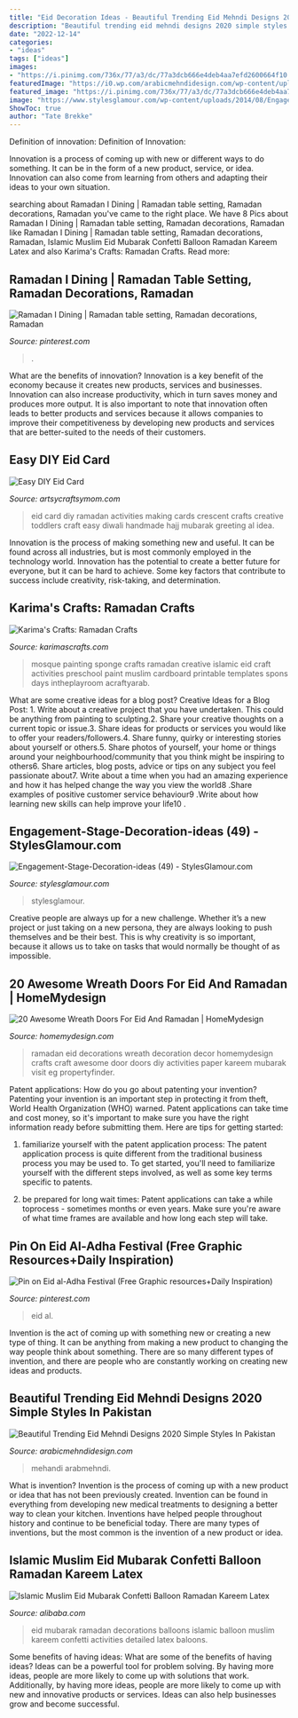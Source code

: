 ```yaml
---
title: "Eid Decoration Ideas - Beautiful Trending Eid Mehndi Designs 2020 Simple Styles In Pakistan"
description: "Beautiful trending eid mehndi designs 2020 simple styles in pakistan"
date: "2022-12-14"
categories:
- "ideas"
tags: ["ideas"]
images:
- "https://i.pinimg.com/736x/77/a3/dc/77a3dcb666e4deb4aa7efd2600664f10.jpg"
featuredImage: "https://i0.wp.com/arabicmehndidesign.com/wp-content/uploads/2020/03/Beautiful-Trending-Eid-Mehndi-Designs-2020-Simple-Styles-In-Pakistan-16.jpg?ssl=1"
featured_image: "https://i.pinimg.com/736x/77/a3/dc/77a3dcb666e4deb4aa7efd2600664f10.jpg"
image: "https://www.stylesglamour.com/wp-content/uploads/2014/08/Engagement-Stage-Decoration-ideas-49.jpg"
ShowToc: true
author: "Tate Brekke"
---
```



Definition of innovation:
Definition of Innovation: 

Innovation is a process of coming up with new or different ways to do something. It can be in the form of a new product, service, or idea. Innovation can also come from learning from others and adapting their ideas to your own situation.

	

		
searching about Ramadan I Dining | Ramadan table setting, Ramadan decorations, Ramadan you've came to the right place. We have 8 Pics about Ramadan I Dining | Ramadan table setting, Ramadan decorations, Ramadan like Ramadan I Dining | Ramadan table setting, Ramadan decorations, Ramadan, Islamic Muslim Eid Mubarak Confetti Balloon Ramadan Kareem Latex and also Karima&#039;s Crafts: Ramadan Crafts. Read more:
		
    
## Ramadan I Dining | Ramadan Table Setting, Ramadan Decorations, Ramadan

<img loading=lazy src="https://i.pinimg.com/736x/53/71/57/5371572dae24606d288df957815ac71e.jpg" onerror="this.onerror=null;this.src='https://tse2.mm.bing.net/th?id=OIP.R2UKRqh_kKuASvYcwPKQ4gHaLH&amp;pid=15.1';" alt="Ramadan I Dining | Ramadan table setting, Ramadan decorations, Ramadan">

_Source: pinterest.com_

>. 

	

What are the benefits of innovation?
Innovation is a key benefit of the economy because it creates new products, services and businesses. Innovation can also increase productivity, which in turn saves money and produces more output. It is also important to note that innovation often leads to better products and services because it allows companies to improve their competitiveness by developing new products and services that are better-suited to the needs of their customers.

    
## Easy DIY Eid Card

<img loading=lazy src="https://artsycraftsymom.com/content/uploads/2015/07/Main-Image_mini.jpg" onerror="this.onerror=null;this.src='https://tse3.mm.bing.net/th?id=OIP.uSc_7_cb3KTfkUF2puGG4gHaId&amp;pid=15.1';" alt="Easy DIY Eid Card">

_Source: artsycraftsymom.com_

>eid card diy ramadan activities making cards crescent crafts creative toddlers craft easy diwali handmade hajj mubarak greeting al idea. 

	

Innovation is the process of making something new and useful. It can be found across all industries, but is most commonly employed in the technology world. Innovation has the potential to create a better future for everyone, but it can be hard to achieve. Some key factors that contribute to success include creativity, risk-taking, and determination.

    
## Karima&#039;s Crafts: Ramadan Crafts

<img loading=lazy src="http://1.bp.blogspot.com/-KBI4ilu2J5A/Ue3bOGwgdhI/AAAAAAAAEYY/FqchnDrEUSw/s1600/mosquespongepic.JPG" onerror="this.onerror=null;this.src='https://tse1.mm.bing.net/th?id=OIP._2RVa4NxdnCQksOn-Tpt0gHaHa&amp;pid=15.1';" alt="Karima&#039;s Crafts: Ramadan Crafts">

_Source: karimascrafts.com_

>mosque painting sponge crafts ramadan creative islamic eid craft activities preschool paint muslim cardboard printable templates spons days intheplayroom acraftyarab. 

	

What are some creative ideas for a blog post?
Creative Ideas for a Blog Post: 1. Write about a creative project that you have undertaken. This could be anything from painting to sculpting.2. Share your creative thoughts on a current topic or issue.3. Share ideas for products or services you would like to offer your readers/followers.4. Share funny, quirky or interesting stories about yourself or others.5. Share photos of yourself, your home or things around your neighbourhood/community that you think might be inspiring to others6. Share articles, blog posts, advice or tips on any subject you feel passionate about7. Write about a time when you had an amazing experience and how it has helped change the way you view the world8 .Share examples of positive customer service behaviour9 .Write about how learning new skills can help improve your life10 .

    
## Engagement-Stage-Decoration-ideas (49) - StylesGlamour.com

<img loading=lazy src="https://www.stylesglamour.com/wp-content/uploads/2014/08/Engagement-Stage-Decoration-ideas-49.jpg" onerror="this.onerror=null;this.src='https://tse1.mm.bing.net/th?id=OIP.q7OcutnktWw6zeuLIizTfgHaE8&amp;pid=15.1';" alt="Engagement-Stage-Decoration-ideas (49) - StylesGlamour.com">

_Source: stylesglamour.com_

>stylesglamour. 

	

Creative people are always up for a new challenge. Whether it’s a new project or just taking on a new persona, they are always looking to push themselves and be their best. This is why creativity is so important, because it allows us to take on tasks that would normally be thought of as impossible.

    
## 20 Awesome Wreath Doors For Eid And Ramadan | HomeMydesign

<img loading=lazy src="http://homemydesign.com/wp-content/uploads/2016/06/ramadan-mubarak-wreath-decor-ideas.jpg" onerror="this.onerror=null;this.src='https://tse1.mm.bing.net/th?id=OIP.2mtDVda3GyUacJT_1viaIAHaJ4&amp;pid=15.1';" alt="20 Awesome Wreath Doors For Eid And Ramadan | HomeMydesign">

_Source: homemydesign.com_

>ramadan eid decorations wreath decoration decor homemydesign crafts craft awesome door doors diy activities paper kareem mubarak visit eg propertyfinder. 

	

Patent applications: How do you go about patenting your invention?
Patenting your invention is an important step in protecting it from theft, World Health Organization (WHO) warned. Patent applications can take time and cost money, so it's important to make sure you have the right information ready before submitting them. Here are tips for getting started:
1. familiarize yourself with the patent application process: The patent application process is quite different from the traditional business process you may be used to. To get started, you'll need to familiarize yourself with the different steps involved, as well as some key terms specific to patents.



2. be prepared for long wait times: Patent applications can take a while toprocess - sometimes months or even years. Make sure you're aware of what time frames are available and how long each step will take.



    
## Pin On Eid Al-Adha Festival (Free Graphic Resources+Daily Inspiration)

<img loading=lazy src="https://i.pinimg.com/736x/77/a3/dc/77a3dcb666e4deb4aa7efd2600664f10.jpg" onerror="this.onerror=null;this.src='https://tse4.mm.bing.net/th?id=OIP.7kMb661lhB9BL7iCikcAdAHaHJ&amp;pid=15.1';" alt="Pin on Eid al-Adha Festival (Free Graphic resources+Daily Inspiration)">

_Source: pinterest.com_

>eid al. 

	

Invention is the act of coming up with something new or creating a new type of thing. It can be anything from making a new product to changing the way people think about something. There are so many different types of invention, and there are people who are constantly working on creating new ideas and products.

    
## Beautiful Trending Eid Mehndi Designs 2020 Simple Styles In Pakistan

<img loading=lazy src="https://i0.wp.com/arabicmehndidesign.com/wp-content/uploads/2020/03/Beautiful-Trending-Eid-Mehndi-Designs-2020-Simple-Styles-In-Pakistan-16.jpg?ssl=1" onerror="this.onerror=null;this.src='https://tse3.mm.bing.net/th?id=OIP.W6RjbPCwIoTSFWdcashH0gHaJP&amp;pid=15.1';" alt="Beautiful Trending Eid Mehndi Designs 2020 Simple Styles In Pakistan">

_Source: arabicmehndidesign.com_

>mehandi arabmehndi. 

	

What is invention?
Invention is the process of coming up with a new product or idea that has not been previously created. Invention can be found in everything from developing new medical treatments to designing a better way to clean your kitchen. Inventions have helped people throughout history and continue to be beneficial today. There are many types of inventions, but the most common is the invention of a new product or idea.

    
## Islamic Muslim Eid Mubarak Confetti Balloon Ramadan Kareem Latex

<img loading=lazy src="https://sc01.alicdn.com/kf/HTB1sYZyajDuK1Rjy1zjq6zraFXa7/234323427/HTB1sYZyajDuK1Rjy1zjq6zraFXa7.jpg" onerror="this.onerror=null;this.src='https://tse1.mm.bing.net/th?id=OIP.PSHTdRx50o6Za7sHA1jD2wHaHa&amp;pid=15.1';" alt="Islamic Muslim Eid Mubarak Confetti Balloon Ramadan Kareem Latex">

_Source: alibaba.com_

>eid mubarak ramadan decorations balloons islamic balloon muslim kareem confetti activities detailed latex baloons. 

	

Some benefits of having ideas: What are some of the benefits of having ideas?
Ideas can be a powerful tool for problem solving. By having more ideas, people are more likely to come up with solutions that work. Additionally, by having more ideas, people are more likely to come up with new and innovative products or services. Ideas can also help businesses grow and become successful.

